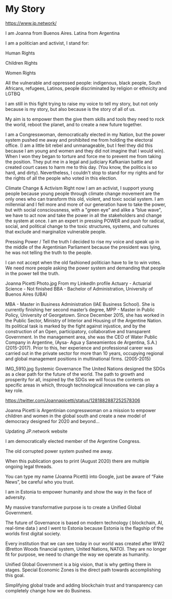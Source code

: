 # My Story 

https://www.jp.network/


I am Joanna from Buenos Aires. Latina from Argentina

I am a politician and activist, I stand for:

Human Rights

Children Rights

Women Rights

All the vulnerable and oppressed people: indigenous, black people, South Africans, refugees, Latinos, people discriminated by religion or ethnicity and LGTBQ

I am still in this fight trying to raise my voice to tell my story, but not only because is my story, but also because is the story of all of us. 

My aim is to empower them the give them skills and tools they need to rock the world, reboot the planet, and to create a new future together.

I am a Congresswoman, democratically elected in my Nation, but the power system pushed me away and prohibited me from holding the electoral office. (I am a little bit rebel and unmanageable, but I feel they did this because I am young and women and they did not imagine that I would win). When I won they began to torture and force me to prevent me from taking the position. They put me in a legal and judiciary Kafkanian battle and created court cases to harm me to this day. (You know, the politics is so hard, and dirty). Nevertheless, I couldn't stop to stand for my rights and for the rights of all the people who voted in this election. 

Climate Change & Activism
Right now I am an activist, I support young people because young people through climate change movement are the only ones who can transform this old, violent, and toxic social system. I am millennial and I fell more and more of our generation have to take the power, but with social consciousness, with a "green eye" and alike a “blue wave", we have to act now and take the power in all the stakeholders and change the system at once.
I am an expert in pressing POWER and push for radical, social, and political change to the toxic structures, systems, and cultures that exclude and marginalize vulnerable people.


Pressing Power / Tell the truth
I decided to rise my voice and speak up in the middle of the Argentinian Parliament because the president was lying, he was not telling the truth to the people.

I can not accept when the old fashioned politician have to lie to win votes. We need more people asking the power system and demanding that people in the power tell the truth.


Joanna Picetti Photo.jpg
From my LinkedIn profile
Actuary - Actuarial Science - Not finished
BBA - Bachelor of Administration, University of Buenos Aires (UBA)

MBA - Master in Business Administration (IAE Business School). She is currently finishing her second master’s degree, MPP - Master in Public Policy, University of Georgetown. Since December 2015, she has worked in the Public Sector, Ministry of Interior and Housing of the Argentine Nation. Its political task is marked by the fight against injustice, and by the construction of an Open, participatory, collaborative and transparent Government. In the management area, she was the CEO of Water Public Company in Argentine, (Aysa- Agua y Saneamientos de Argentina, S.A.) (2015-2017). Prior to this, her experience and professional career was carried out in the private sector for more than 10 years, occupying regional and global management positions in multinational firms. (2005-2015)

IMG_5910.jpg
Systemic Governance
The United Nations designed the SDGs as a clear path for the future of the world. The path to growth and prosperity for all, inspired by the SDGs we will focus the contents on specific areas in which, through technological innovations we can play a key role.

https://twitter.com/Joannapicetti/status/1281882887252578306

Joanna Picetti is Argentinian congresswoman on a mission to empower children and women in the global south and create a new model of democracy designed for 2020 and beyond…







Updating JP.network website


I am democratically elected member of the Argentine Congress.

The old corrupted power system pushed me away.

When this publication goes to print (August 2020) there are multiple ongoing legal threads. 

You can type my name (Joanna Picetti) into Google, just be aware of “Fake News”, be careful who you trust.

I am in Estonia to empower humanity and show the way in the face of adversity.

My massive transformative purpose is to create a Unified Global Government. 

The future of Governance is based on modern technology ( blockchain, AI, real-time data ) and I went to Estonia because Estonia is the flagship of the worlds first digital society. 

Every institution that we can see today in our world was created after WW2 (Bretton Woods financial system, United Nations, NATO). They are no longer fit for purpose, we need to change the way we operate as humanity. 

Unified Global Government is a big vision, that is why getting there in stages. 
Special Economic Zones is the direct path towards accomplishing this goal.

Simplifying global trade and adding blockchain trust and transparency can completely change how we do Business. 
